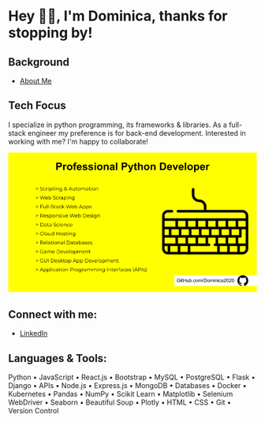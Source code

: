 # Hey 👋🏽, I'm Dominica, thanks for stopping by!
## Background
- [About Me](https://cometolifeapps.io/about.html)

## Tech Focus
I specialize in python programming, its frameworks & libraries. As a full-stack engineer my preference is for back-end development. Interested in working with me? I'm happy to collaborate! 

![tech focus](skills_focus.png)

## Connect with me:
- [LinkedIn](https://www.linkedin.com/in/dominicap)

## Languages & Tools:
Python • JavaScript • React.js • Bootstrap • MySQL • PostgreSQL • Flask • Django • APIs • Node.js • Express.js • MongoDB • Databases • Docker • Kubernetes • Pandas • NumPy • Scikit Learn • Matplotlib • Selenium WebDriver • Seaborn • Beautiful Soup • Plotly • HTML • CSS • Git • Version Control
